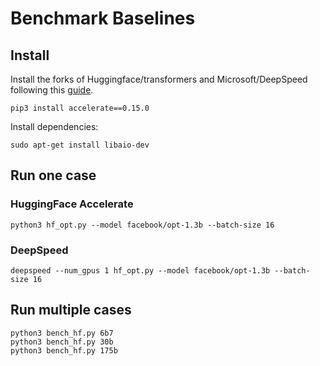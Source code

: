 # Benchmark Baselines

## Install
Install the forks of Huggingface/transformers and Microsoft/DeepSpeed following this [guide](../third_party/README.md).

```
pip3 install accelerate==0.15.0
```
Install dependencies:
```
sudo apt-get install libaio-dev
```

## Run one case

### HuggingFace Accelerate
```
python3 hf_opt.py --model facebook/opt-1.3b --batch-size 16
```

### DeepSpeed 
```
deepspeed --num_gpus 1 hf_opt.py --model facebook/opt-1.3b --batch-size 16
```

## Run multiple cases
```
python3 bench_hf.py 6b7
python3 bench_hf.py 30b
python3 bench_hf.py 175b
```
